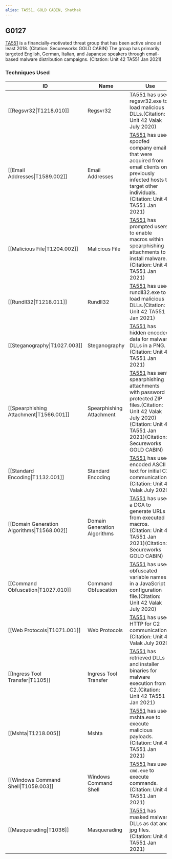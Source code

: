 ```yaml
---
alias: TA551, GOLD CABIN, Shathak
---
```


## G0127

[TA551](https://attack.mitre.org/groups/G0127) is a financially-motivated threat group that has been active since at least 2018. (Citation: Secureworks GOLD CABIN) The group has primarily targeted English, German, Italian, and Japanese speakers through email-based malware distribution campaigns. (Citation: Unit 42 TA551 Jan 2021)


### Techniques Used

| ID | Name | Use |
| --- | --- | --- |
| [[Regsvr32\|T1218.010]] | Regsvr32 | [TA551](https://attack.mitre.org/groups/G0127) has used regsvr32.exe to load malicious DLLs.(Citation: Unit 42 Valak July 2020) |
| [[Email Addresses\|T1589.002]] | Email Addresses | [TA551](https://attack.mitre.org/groups/G0127) has used spoofed company emails that were acquired from email clients on previously infected hosts to target other individuals.(Citation: Unit 42 TA551 Jan 2021) |
| [[Malicious File\|T1204.002]] | Malicious File | [TA551](https://attack.mitre.org/groups/G0127) has prompted users to enable macros within spearphishing attachments to install malware.(Citation: Unit 42 TA551 Jan 2021) |
| [[Rundll32\|T1218.011]] | Rundll32 | [TA551](https://attack.mitre.org/groups/G0127) has used rundll32.exe to load malicious DLLs.(Citation: Unit 42 TA551 Jan 2021) |
| [[Steganography\|T1027.003]] | Steganography | [TA551](https://attack.mitre.org/groups/G0127) has hidden encoded data for malware DLLs in a PNG.(Citation: Unit 42 TA551 Jan 2021) |
| [[Spearphishing Attachment\|T1566.001]] | Spearphishing Attachment | [TA551](https://attack.mitre.org/groups/G0127) has sent spearphishing attachments with password protected ZIP files.(Citation: Unit 42 Valak July 2020)(Citation: Unit 42 TA551 Jan 2021)(Citation: Secureworks GOLD CABIN) |
| [[Standard Encoding\|T1132.001]] | Standard Encoding | [TA551](https://attack.mitre.org/groups/G0127) has used encoded ASCII text for initial C2 communications.(Citation: Unit 42 Valak July 2020) |
| [[Domain Generation Algorithms\|T1568.002]] | Domain Generation Algorithms | [TA551](https://attack.mitre.org/groups/G0127) has used a DGA to generate URLs from executed macros.(Citation: Unit 42 TA551 Jan 2021)(Citation: Secureworks GOLD CABIN) |
| [[Command Obfuscation\|T1027.010]] | Command Obfuscation | [TA551](https://attack.mitre.org/groups/G0127) has used obfuscated variable names in a JavaScript configuration file.(Citation: Unit 42 Valak July 2020) |
| [[Web Protocols\|T1071.001]] | Web Protocols | [TA551](https://attack.mitre.org/groups/G0127) has used HTTP for C2 communications.(Citation: Unit 42 Valak July 2020) |
| [[Ingress Tool Transfer\|T1105]] | Ingress Tool Transfer | [TA551](https://attack.mitre.org/groups/G0127) has retrieved DLLs and installer binaries for malware execution from C2.(Citation: Unit 42 TA551 Jan 2021) |
| [[Mshta\|T1218.005]] | Mshta | [TA551](https://attack.mitre.org/groups/G0127) has used mshta.exe to execute malicious payloads.(Citation: Unit 42 TA551 Jan 2021) |
| [[Windows Command Shell\|T1059.003]] | Windows Command Shell | [TA551](https://attack.mitre.org/groups/G0127) has used <code>cmd.exe</code> to execute commands.(Citation: Unit 42 TA551 Jan 2021) |
| [[Masquerading\|T1036]] | Masquerading | [TA551](https://attack.mitre.org/groups/G0127) has masked malware DLLs as dat and jpg files.(Citation: Unit 42 TA551 Jan 2021) |
